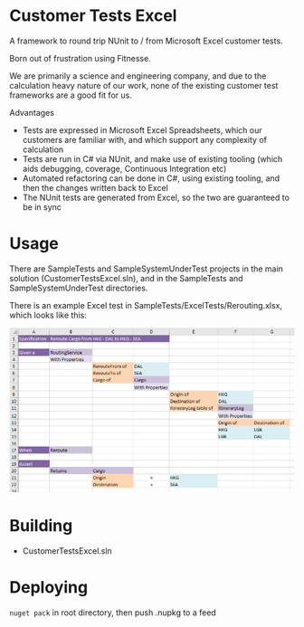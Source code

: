 # Customer Tests Excel 

A framework to round trip NUnit to / from Microsoft Excel customer tests.

Born out of frustration using Fitnesse.

We are primarily a science and engineering company, and due to the calculation heavy nature of our work, none of the existing customer test frameworks are a good fit for us.

Advantages
- Tests are expressed in Microsoft Excel Spreadsheets, which our customers are familiar with, and which support any complexity of calculation
- Tests are run in C# via NUnit, and make use of existing tooling (which aids debugging, coverage, Continuous Integration etc)
- Automated refactoring can be done in C#, using existing tooling, and then the changes written back to Excel
- The NUnit tests are generated from Excel, so the two are guaranteed to be in sync

# Usage

There are SampleTests and SampleSystemUnderTest projects in the main solution (CustomerTestsExcel.sln), and in the SampleTests and SampleSystemUnderTest directories. 

There is an example Excel test in SampleTests/ExcelTests/Rerouting.xlsx, which looks like this:

![Example Excel Test](example-excel-test.png "Example Excel Test")

# Building

- CustomerTestsExcel.sln

# Deploying

`nuget pack` in root directory, then push .nupkg to a feed



